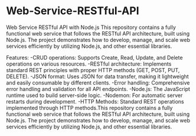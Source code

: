# Web-Service-RESTful-API
Web Service RESTful API with Node.js
This repository contains a fully functional web service that follows the RESTful API architecture, built using Node.js. The project demonstrates how to develop, manage, and scale web services efficiently by utilizing Node.js, and other essential libraries.

Features:
-CRUD operations: Supports Create, Read, Update, and Delete operations on various resources.
-RESTful architecture: Implements standard REST principles with proper HTTP methods (GET, POST, PUT, DELETE).
-JSON format: Uses JSON for data transfer, making it lightweight and easily consumable by different clients.
-Error handling: Comprehensive error handling and validation for all API endpoints.
-Node.js: The JavaScript runtime used to build server-side logic.
-Nodemon: For automatic server restarts during development.
-HTTP Methods: Standard REST operations implemented through HTTP methods.This repository contains a fully functional web service that follows the RESTful API architecture, built using Node.js. The project demonstrates how to develop, manage, and scale web services efficiently by utilizing Node.js, and other essential libraries.
